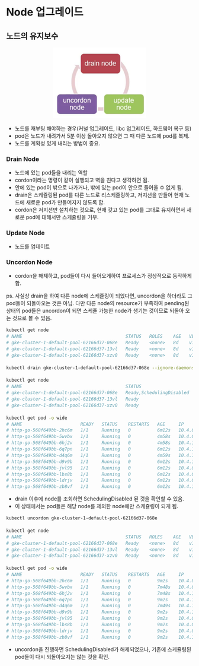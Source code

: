 # Node 업그레이드

## 노드의 유지보수

<p align="center"><img src="./img/1_1.png" width="50%"></p>

- 노드를 재부팅 해야하는 경우(커널 업그레이드, libc 업그레이드, 하드웨어 복구 등)
- pod은 노드가 내려가서 5분 이상 돌아오지 않으면 그 때 다른 노드에 pod를 복제.
- 노드를 계획성 있게 내리는 방법이 중요.

### Drain Node

- 노드에 있는 pod들을 내리는 역할
- cordon이라는 명령이 같이 실행되고 벽을 친다고 생각하면 됨.
- 안에 있는 pod이 밖으로 나가거나, 밖에 있는 pod이 안으로 들어올 수 없게 됨.
- drain은 스케쥴링된 pod를 다른 노드로 리스케쥴링하고, 저지선을 만들어 현재 노드에 새로운 pod가 만들어지지 않도록 함.
- cordon은 저지선만 설치하는 것으로, 현재 갖고 있는 pod를 그대로 유지하면서 새로운 pod에 대해서만 스케쥴링을 거부.

### Update Node

- 노드를 업데이트

### Uncordon Node

- cordon을 해제하고, pod들이 다시 들어오게하여 프로세스가 정상적으로 동작하게 함.

ps. 사실상 drain을 하여 다른 node에 스케쥴링이 되었다면, uncordon을 하더라도 그 pod들이 되돌아오는 것은 아님. 다만 다른 node의 resource가 부족하여 pending된 상태의 pod들은
uncordon이 되면 스케쥴 가능한 node가 생기는 것이므로 되돌아 오는 것으로 볼 수 있음.

```bash
kubectl get node
# NAME                                       STATUS   ROLES    AGE   VERSION
# gke-cluster-1-default-pool-62166d37-068e   Ready    <none>   8d    v1.19.9-gke.1400
# gke-cluster-1-default-pool-62166d37-13vl   Ready    <none>   8d    v1.19.9-gke.1400
# gke-cluster-1-default-pool-62166d37-xzv0   Ready    <none>   8d    v1.19.9-gke.1400

kubectl drain gke-cluster-1-default-pool-62166d37-068e --ignore-daemonsets

kubectl get node
# NAME                                       STATUS                     ROLES    AGE   VERSION
# gke-cluster-1-default-pool-62166d37-068e   Ready,SchedulingDisabled   <none>   8d    v1.19.9-gke.1400
# gke-cluster-1-default-pool-62166d37-13vl   Ready                      <none>   8d    v1.19.9-gke.1400
# gke-cluster-1-default-pool-62166d37-xzv0   Ready                      <none>   8d    v1.19.9-gke.1400

kubectl get pod -o wide
# NAME                      READY   STATUS    RESTARTS   AGE     IP         NODE                                       NOMINATED NODE   READINESS GATES
# http-go-568f649bb-2hc6m   1/1     Running   0          6m12s   10.4.0.7   gke-cluster-1-default-pool-62166d37-xzv0   <none>           <none>
# http-go-568f649bb-5wvbx   1/1     Running   0          4m58s   10.4.0.8   gke-cluster-1-default-pool-62166d37-xzv0   <none>           <none>
# http-go-568f649bb-6hj2v   1/1     Running   0          4m58s   10.4.1.9   gke-cluster-1-default-pool-62166d37-13vl   <none>           <none>
# http-go-568f649bb-6q7pn   1/1     Running   0          6m12s   10.4.1.6   gke-cluster-1-default-pool-62166d37-13vl   <none>           <none>
# http-go-568f649bb-d4q6m   1/1     Running   0          4m59s   10.4.1.8   gke-cluster-1-default-pool-62166d37-13vl   <none>           <none>
# http-go-568f649bb-d9v9b   1/1     Running   0          6m12s   10.4.1.5   gke-cluster-1-default-pool-62166d37-13vl   <none>           <none>
# http-go-568f649bb-jvl95   1/1     Running   0          6m12s   10.4.0.4   gke-cluster-1-default-pool-62166d37-xzv0   <none>           <none>
# http-go-568f649bb-lbs8b   1/1     Running   0          6m12s   10.4.0.6   gke-cluster-1-default-pool-62166d37-xzv0   <none>           <none>
# http-go-568f649bb-ldrjv   1/1     Running   0          6m12s   10.4.0.5   gke-cluster-1-default-pool-62166d37-xzv0   <none>           <none>
# http-go-568f649bb-zb8vf   1/1     Running   0          6m12s   10.4.1.4   gke-cluster-1-default-pool-62166d37-13vl   <none>           <none>
```

- drain 이후에 node를 조회하면 SchedulingDisabled 된 것을 확인할 수 있음.
- 이 상태에서는 pod들은 해당 node를 제외한 node에만 스케쥴링이 되게 됨.

```bash
kubectl uncordon gke-cluster-1-default-pool-62166d37-068e

kubectl get node 
# NAME                                       STATUS   ROLES    AGE   VERSION
# gke-cluster-1-default-pool-62166d37-068e   Ready    <none>   8d    v1.19.9-gke.1400
# gke-cluster-1-default-pool-62166d37-13vl   Ready    <none>   8d    v1.19.9-gke.1400
# gke-cluster-1-default-pool-62166d37-xzv0   Ready    <none>   8d    v1.19.9-gke.1400

kubectl get pod -o wide
# NAME                      READY   STATUS    RESTARTS   AGE     IP         NODE                                       NOMINATED NODE   READINESS GATES
# http-go-568f649bb-2hc6m   1/1     Running   0          9m2s    10.4.0.7   gke-cluster-1-default-pool-62166d37-xzv0   <none>           <none>
# http-go-568f649bb-5wvbx   1/1     Running   0          7m48s   10.4.0.8   gke-cluster-1-default-pool-62166d37-xzv0   <none>           <none>
# http-go-568f649bb-6hj2v   1/1     Running   0          7m48s   10.4.1.9   gke-cluster-1-default-pool-62166d37-13vl   <none>           <none>
# http-go-568f649bb-6q7pn   1/1     Running   0          9m2s    10.4.1.6   gke-cluster-1-default-pool-62166d37-13vl   <none>           <none>
# http-go-568f649bb-d4q6m   1/1     Running   0          7m49s   10.4.1.8   gke-cluster-1-default-pool-62166d37-13vl   <none>           <none>
# http-go-568f649bb-d9v9b   1/1     Running   0          9m2s    10.4.1.5   gke-cluster-1-default-pool-62166d37-13vl   <none>           <none>
# http-go-568f649bb-jvl95   1/1     Running   0          9m2s    10.4.0.4   gke-cluster-1-default-pool-62166d37-xzv0   <none>           <none>
# http-go-568f649bb-lbs8b   1/1     Running   0          9m2s    10.4.0.6   gke-cluster-1-default-pool-62166d37-xzv0   <none>           <none>
# http-go-568f649bb-ldrjv   1/1     Running   0          9m2s    10.4.0.5   gke-cluster-1-default-pool-62166d37-xzv0   <none>           <none>
# http-go-568f649bb-zb8vf   1/1     Running   0          9m2s    10.4.1.4   gke-cluster-1-default-pool-62166d37-13vl   <none>           <none>

```

- uncordon을 진행하면 SchedulingDisabled가 해제되었으나, 기존에 스케쥴링된 pod들이 다시 되돌아오지는 않는 것을 확인.